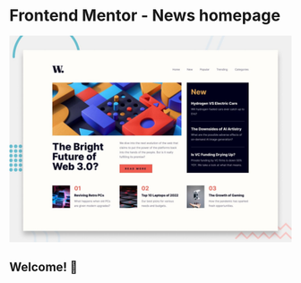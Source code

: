 # Frontend Mentor - News homepage

![Design preview for the News homepage coding challenge](./design/desktop-preview.jpg)

## Welcome! 👋
